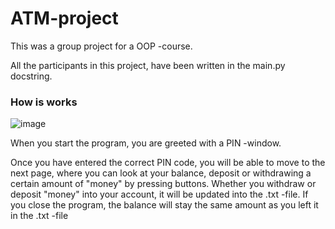 # ATM-project

This was a group project for a OOP -course.

All the participants in this project, have been written in the main.py docstring.

<h3> How is works </h3>

![image](https://user-images.githubusercontent.com/72279374/116143094-5f349280-a6e3-11eb-96b9-a61ac8b2a421.png)

When you start the program, you are greeted with a PIN -window. 





Once you have entered the correct PIN code, you will be able to move to the next page, where you can look at your balance, deposit or withdrawing a certain amount of "money" by pressing buttons. 
Whether you withdraw or deposit "money" into your account, it will be updated into the .txt -file. If you close the program, the balance will stay the same amount as you left it in the .txt -file
